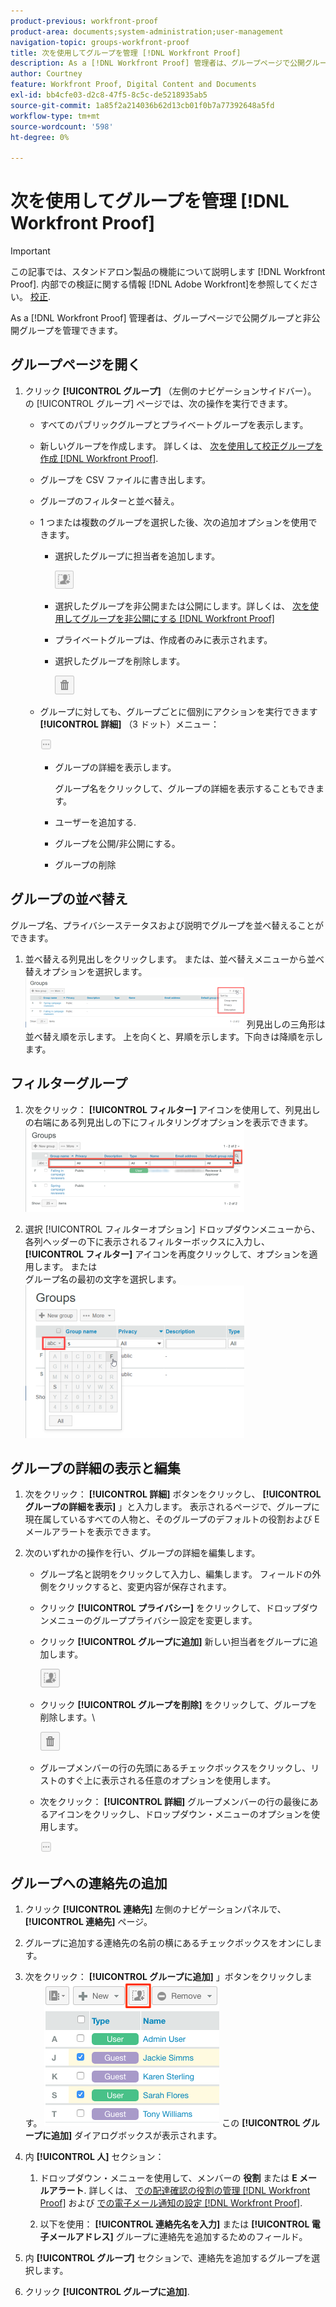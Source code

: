 ```yaml
---
product-previous: workfront-proof
product-area: documents;system-administration;user-management
navigation-topic: groups-workfront-proof
title: 次を使用してグループを管理 [!DNL Workfront Proof]
description: As a [!DNL Workfront Proof] 管理者は、グループページで公開グループと非公開グループを管理できます。
author: Courtney
feature: Workfront Proof, Digital Content and Documents
exl-id: bb4cfe03-d2c8-47f5-8c5c-de5218935ab5
source-git-commit: 1a85f2a214036b62d13cb01f0b7a77392648a5fd
workflow-type: tm+mt
source-wordcount: '598'
ht-degree: 0%

---
```


# 次を使用してグループを管理 [!DNL Workfront Proof]

>[!IMPORTANT]
>
>この記事では、スタンドアロン製品の機能について説明します [!DNL Workfront Proof]. 内部での検証に関する情報 [!DNL Adobe Workfront]を参照してください。 [校正](../../../review-and-approve-work/proofing/proofing.md).

As a [!DNL Workfront Proof] 管理者は、グループページで公開グループと非公開グループを管理できます。

## グループページを開く

1. クリック **[!UICONTROL グループ]** （左側のナビゲーションサイドバー）。
の [!UICONTROL グループ] ページでは、次の操作を実行できます。

   * すべてのパブリックグループとプライベートグループを表示します。
   * 新しいグループを作成します。 詳しくは、 [次を使用して校正グループを作成 [!DNL Workfront Proof]](../../../workfront-proof/wp-mnguserscontacts/groups/create-proofing-groups.md).
   * グループを CSV ファイルに書き出します。
   * グループのフィルターと並べ替え。
   * 1 つまたは複数のグループを選択した後、次の追加オプションを使用できます。

      * 選択したグループに担当者を追加します。

         ![Groups_page-add_people_btn.png](assets/groups-page-add-people-btn-30x29.png)

      * 選択したグループを非公開または公開にします。詳しくは、 [次を使用してグループを非公開にする [!DNL Workfront Proof]](../../../workfront-proof/wp-mnguserscontacts/groups/make-groups-private.md)
      * プライベートグループは、作成者のみに表示されます。
      * 選択したグループを削除します。

         ![](assets/trash-button.png)
   * グループに対しても、グループごとに個別にアクションを実行できます **[!UICONTROL 詳細]** （3 ドット）メニュー：

      ![](assets/more-button-small.png)

      * グループの詳細を表示します。

         グループ名をクリックして、グループの詳細を表示することもできます。
      * ユーザーを追加する.
      * グループを公開/非公開にする。
      * グループの削除


## グループの並べ替え

グループ名、プライバシーステータスおよび説明でグループを並べ替えることができます。

1. 並べ替える列見出しをクリックします。
または、並べ替えメニューから並べ替えオプションを選択します。
   ![Groups_page-Sort_menu.png](assets/groups-page-sort-menu-350x80.png)
列見出しの三角形は並べ替え順を示します。 上を向くと、昇順を示します。下向きは降順を示します。

## フィルターグループ

1. 次をクリック： **[!UICONTROL フィルター]** アイコンを使用して、列見出しの右端にある列見出しの下にフィルタリングオプションを表示できます。
   ![Group_page-Filter_icon_and_options.png](assets/group-page-filter-icon-and-options-350x134.png)

1. 選択 [!UICONTROL フィルターオプション] ドロップダウンメニューから、各列ヘッダーの下に表示されるフィルターボックスに入力し、 **[!UICONTROL フィルター]** アイコンを再度クリックして、オプションを適用します。
または\
   グループ名の最初の文字を選択します。
   ![Groups_page-filtering_by_letter.png](assets/groups-page-filtering-by-letter-350x245.png)

## グループの詳細の表示と編集

1. 次をクリック： **[!UICONTROL 詳細]** ボタンをクリックし、 **[!UICONTROL グループの詳細を表示]** 」と入力します。
表示されるページで、グループに現在属しているすべての人物と、そのグループのデフォルトの役割および E メールアラートを表示できます。

1. 次のいずれかの操作を行い、グループの詳細を編集します。

   * グループ名と説明をクリックして入力し、編集します。 フィールドの外側をクリックすると、変更内容が保存されます。
   * クリック **[!UICONTROL プライバシー]** をクリックして、ドロップダウンメニューのグループプライバシー設定を変更します。
   * クリック **[!UICONTROL グループに追加]** 新しい担当者をグループに追加します。

      ![Add_to_Group_btn.png](assets/add-to-group-btn.png)

   * クリック **[!UICONTROL グループを削除]** をクリックして、グループを削除します。\

      ![Trash_button.png](assets/trash-button.png)

   * グループメンバーの行の先頭にあるチェックボックスをクリックし、リストのすぐ上に表示される任意のオプションを使用します。
   * 次をクリック： **[!UICONTROL 詳細]** グループメンバーの行の最後にあるアイコンをクリックし、ドロップダウン・メニューのオプションを使用します。

      ![More_button_small.png](assets/more-button-small.png)

## グループへの連絡先の追加

1. クリック **[!UICONTROL 連絡先]** 左側のナビゲーションパネルで、 **[!UICONTROL 連絡先]** ページ。

1. グループに追加する連絡先の名前の横にあるチェックボックスをオンにします。
1. 次をクリック： **[!UICONTROL グループに追加]** 」ボタンをクリックします。
   ![](assets/screenshot-2018-04-06-15-27-17.png)
この **[!UICONTROL グループに追加]** ダイアログボックスが表示されます。

1. 内 **[!UICONTROL 人]** セクション：

   1. ドロップダウン・メニューを使用して、メンバーの **役割** または **E メールアラート**. 詳しくは、 [での配達確認の役割の管理 [!DNL Workfront Proof]](../../../workfront-proof/wp-work-proofsfiles/share-proofs-and-files/manage-proof-roles.md) および  [での電子メール通知の設定 [!DNL Workfront Proof]](../../../workfront-proof/wp-emailsntfctns/email-alerts/config-email-notification-settings-wp.md).

   1. 以下を使用： **[!UICONTROL 連絡先名を入力]** または **[!UICONTROL 電子メールアドレス]** グループに連絡先を追加するためのフィールド。

1. 内 **[!UICONTROL グループ]** セクションで、連絡先を追加するグループを選択します。
1. クリック **[!UICONTROL グループに追加]**.

